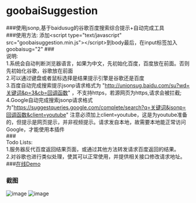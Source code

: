 # goobaiSuggestion
###使用jsonp,基于baidusug的谷歌百度搜索综合提示+自动完成工具</br>
###使用方法:
添加&lt;script type=&quot;text/javascript&quot; src=&quot;goobaisuggestion.min.js&quot;&gt;&lt;/script&gt;到body最后，在input标签加入goobaisug="2"
###</br>说明:</br>
1.系统会自动判断浏览器语言，如果为中文，先初始化百度，百度放在前面。否则先初始化谷歌，谷歌放在前面</br>2.可以通过键盘或者鼠标选择是结果提示引擎是谷歌还是百度</br>3.百度自动完成搜索提示jsonp请求格式为 "http://unionsug.baidu.com/su?wd=关键词&p=3&cb=回调函数"
，不支持https，若源网页为https,请求会被拦截;</br>4.Google自动完成搜索jsonp请求格式为"https://suggestqueries.google.com/complete/search?q=关键词&jsonp=回调函数&client=youtube" 注意必须加上client=youtube，这是为youtube准备的，但提示是网页提示，并非视频提示。请求发自本地，故需要本地能正常访问Google，才能使用本插件</br>
###</br>Todo Lists:</br> 
1.服务器反代百度返回结果页面，或通过其他方法转发请求百度返回的结果。</br>2.对谷歌也进行类似处理，使其可以正常使用，并提供相关接口修改请求地址。</br>
###[在线Demo](http://rdpcdn.solidbox.info/goobaiSuggestion/goobaisuggestion_demo.html)  
### 截图</br>
![image](http://rdpcdn.solidbox.info/goobaiSuggestion/goobai1.png)
![image](http://rdpcdn.solidbox.info/goobaiSuggestion/goobai2.png)
